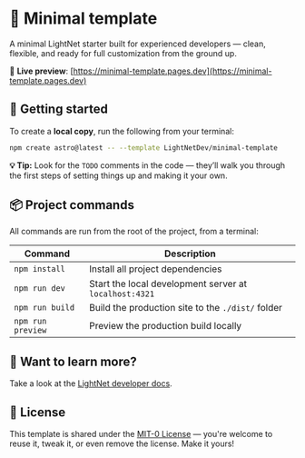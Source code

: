 # 🧱 Minimal template

A minimal LightNet starter built for experienced developers — clean, flexible, and ready for full customization from the ground up.

🔗 **Live preview**: [https://minimal-template.pages.dev](https://minimal-template.pages.dev)

## 🚀 Getting started

To create a **local copy**, run the following from your terminal:

```bash
npm create astro@latest -- --template LightNetDev/minimal-template
```

**💡 Tip:** Look for the `TODO` comments in the code — they’ll walk you through the first steps of setting things up and making it your own.

## 📦 Project commands

All commands are run from the root of the project, from a terminal:

| Command           | Description                                            |
| ----------------- | ------------------------------------------------------ |
| `npm install`     | Install all project dependencies                       |
| `npm run dev`     | Start the local development server at `localhost:4321` |
| `npm run build`   | Build the production site to the `./dist/` folder      |
| `npm run preview` | Preview the production build locally                   |

## 👀 Want to learn more?

Take a look at the [LightNet developer docs](https://docs.lightnet.community).

## 📄 License

This template is shared under the [MIT-0 License](LICENSE) — you're welcome to reuse it, tweak it, or even remove the license. Make it yours!
